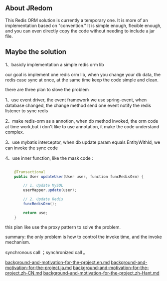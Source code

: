 
## About JRedom

This Redis ORM solution is currently a temporary one. It is more of an implementation based on "convention." It is simple enough, flexible enough, and you can even directly copy the code without needing to include a jar file.


## Maybe the solution

1、basicly implementation a simple redis orm lib

our goal is implement one redis orm lib, when you change your db data, the redis
case sync at once, at the same time keep the code simple and clean.


there are three plan to slove the problem

1、use event driver, the event framework we use spring-event, when database changed, the change method send one event notify the redis listener to sync redis

2、make redis-orm as a annotion, when db method invoked, the orm code at time work,but i don't like to use annotation, it make the code understand complex.

3、use mybatis interceptor, when db update param equals EntityWithId, we can invoke the sync code

4、use inner function, like the mask code :

```java

    @Transactional
    public User updateUser(User user, function funcRedisOrm) {

        // 1. Update MySQL
        userMapper.update(user);

        // 2. Update Redis
        funcRedisOrm();

        return use;
    }

```

this plan like use the proxy pattern to solve the problem.


summary: the only problem is how to control the invoke time, and the invoke mechanism.


synchronous call ；synchronized call 。



[background-and-motivation-for-the-project.en.md](docs/background-and-motivation-for-the-project.en.md)
[background-and-motivation-for-the-project.ja.md](docs/background-and-motivation-for-the-project.ja.md)
[background-and-motivation-for-the-project.zh-CN.md](docs/background-and-motivation-for-the-project.zh-CN.md)
[background-and-motivation-for-the-project.zh-Hant.md](docs/background-and-motivation-for-the-project.zh-Hant.md)
